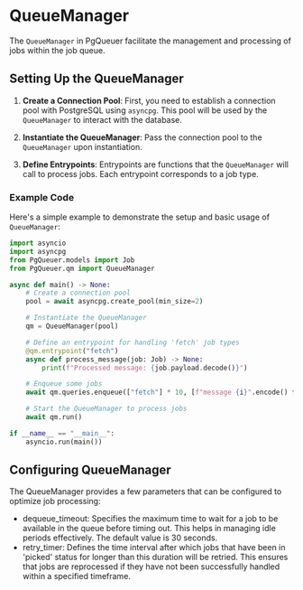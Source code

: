 # QueueManager

The `QueueManager` in PgQueuer facilitate the management and processing of jobs within the job queue.

## Setting Up the QueueManager

1. **Create a Connection Pool**: First, you need to establish a connection pool with PostgreSQL using `asyncpg`. This pool will be used by the `QueueManager` to interact with the database.

2. **Instantiate the QueueManager**: Pass the connection pool to the `QueueManager` upon instantiation.

3. **Define Entrypoints**: Entrypoints are functions that the `QueueManager` will call to process jobs. Each entrypoint corresponds to a job type.

### Example Code

Here's a simple example to demonstrate the setup and basic usage of `QueueManager`:

```python
import asyncio
import asyncpg
from PgQueuer.models import Job
from PgQueuer.qm import QueueManager

async def main() -> None:
    # Create a connection pool
    pool = await asyncpg.create_pool(min_size=2)

    # Instantiate the QueueManager
    qm = QueueManager(pool)

    # Define an entrypoint for handling 'fetch' job types
    @qm.entrypoint("fetch")
    async def process_message(job: Job) -> None:
        print(f"Processed message: {job.payload.decode()}")

    # Enqueue some jobs
    await qm.queries.enqueue(["fetch"] * 10, [f"message {i}".encode() for i in range(10)])

    # Start the QueueManager to process jobs
    await qm.run()

if __name__ == "__main__":
    asyncio.run(main())
```

## Configuring QueueManager

The QueueManager provides a few parameters that can be configured to optimize job processing:

- dequeue_timeout: Specifies the maximum time to wait for a job to be available in the queue before timing out. This helps in managing idle periods effectively. The default value is 30 seconds.
- retry_timer: Defines the time interval after which jobs that have been in 'picked' status for longer than this duration will be retried. This ensures that jobs are reprocessed if they have not been successfully handled within a specified timeframe.